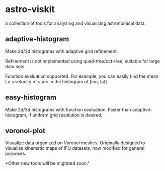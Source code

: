 # astro-viskit

a collection of tools for analyzing and visualizing astronomical data.

## adaptive-histogram

Make 2d/3d histograms with adaptive grid refinement.

Refinement is not implemented using quad-tree/oct-tree, suitable for large data sets.

Function evaluation supported. For example, you can easily find the mean l.o.s velocity of stars in the histogram of [lon, lat]

## easy-histogram

Make 2d/3d histograms with function evaluation. Faster than adaptive-histogram, if uniform grid resolution is desired.

## voronoi-plot

Visualize data organized on Voronoi meshes. Originally designed to visualize kinematic maps of IFU datasets, now modified for general purposes.

*Other new tools will be migrated soon."
